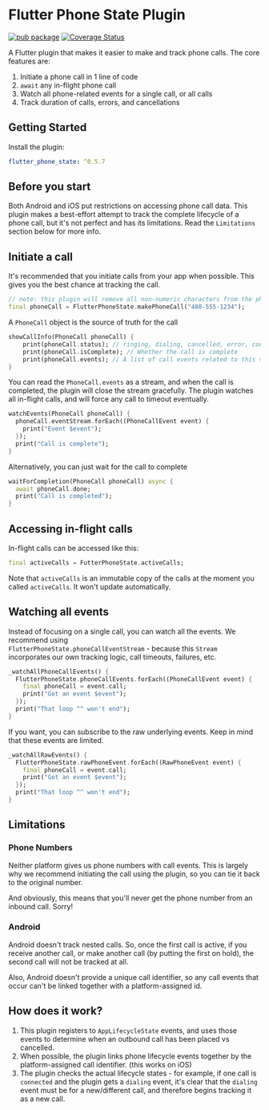 # Flutter Phone State Plugin

[![pub package](https://img.shields.io/pub/v/flutter_phone_state.svg)](https://pub.dartlang.org/packages/flutter_phone_state)
[![Coverage Status](https://coveralls.io/repos/github/SunnyApp/flutter_phone_state/badge.svg?branch=master)](https://coveralls.io/github/SunnyApp/flutter_phone_state?branch=master)


A Flutter plugin that makes it easier to make and track phone calls.  The core features are:

1.  Initiate a phone call in 1 line of code
2.  `await` any in-flight phone call
3.  Watch all phone-related events for a single call, or all calls
4.  Track duration of calls, errors, and cancellations

## Getting Started

Install the plugin:

```yaml
flutter_phone_state: ^0.5.7
```

## Before you start

Both Android and iOS put restrictions on accessing phone call data. This plugin makes a 
best-effort attempt to track the complete lifecycle of a phone call, but it's not perfect and has its limitations.  Read the 
`Limitations` section below for more info.

## Initiate a call

It's recommended that you initiate calls from your app when possible.  This gives you the 
best chance at tracking the call.
```dart
// note: this plugin will remove all non-numeric characters from the phone number
final phoneCall = FlutterPhoneState.makePhoneCall("480-555-1234"); 
```

A `PhoneCall` object is the source of truth for the call

```dart
showCallInfo(PhoneCall phoneCall) {
    print(phoneCall.status); // ringing, dialing, cancelled, error, connecting, connected, timedOut, disconnected 
    print(phoneCall.isComplete); // Whether the call is complete
    print(phoneCall.events); // A list of call events related to this specific call
}
```

You can read the `PhoneCall.events` as a stream, and when the call is completed, the plugin will 
close the stream gracefully.  The plugin watches all in-flight calls, and will force any 
call to timeout eventually.
```dart
watchEvents(PhoneCall phoneCall) {
  phoneCall.eventStream.forEach((PhoneCallEvent event) {
    print("Event $event");
  });
  print("Call is complete");
}
```

Alternatively, you can just wait for the call to complete
```dart
waitForCompletion(PhoneCall phoneCall) async {
  await phoneCall.done;
  print("Call is completed");
}
```

## Accessing in-flight calls

In-flight calls can be accessed like this:
```dart
final activeCalls = FutterPhoneState.activeCalls;
```
Note that `activeCalls` is an immutable copy of the calls at the moment you called `activeCalls`.  It 
won't update automatically.

## Watching all events

Instead of focusing on a single call, you can watch all the events. We recommend using  
`FlutterPhoneState.phoneCallEventStream` - because this `Stream` incorporates our own 
tracking logic, call timeouts, failures, etc.

```dart
_watchAllPhoneCallEvents() {
  FlutterPhoneState.phoneCallEvents.forEach((PhoneCallEvent event) {
    final phoneCall = event.call;
    print("Got an event $event");
  });
  print("That loop ^^ won't end");
}
```

If you want, you can subscribe to the raw underlying events.  Keep in mind that these events are limited.

```dart
_watchAllRawEvents() {
  FlutterPhoneState.rawPhoneEvent.forEach((RawPhoneEvent event) {
    final phoneCall = event.call;
    print("Got an event $event");
  });
  print("That loop ^^ won't end");
}
```

## Limitations

### Phone Numbers

Neither platform gives us phone numbers with call events.  This is largely why we recommend initiating
the call using the plugin, so you can tie it back to the original number.

And obviously, this means that you'll never get the phone number from an inbound call.  Sorry!

### Android

Android doesn't track nested calls.  So, once the first call is active, if you receive another
call, or make another call (by putting the first on hold), the second call will not be tracked
at all.  

Also, Android doesn't provide a unique call identifier, so any call events that occur can't be linked 
together with a platform-assigned id.

## How does it work?

1.  This plugin registers to `AppLifecycleState` events, and uses those events to determine when 
an outbound call has been placed vs cancelled.
2.  When possible, the plugin links phone lifecycle events together by the platform-assigned 
call identifier. (this works on iOS)
3.  The plugin checks the actual lifecycle states - for example, if one call is `connected` and 
the plugin gets a `dialing` event, it's clear that the `dialing` event must be for a new/different call, and
therefore begins tracking it as a new call.  
